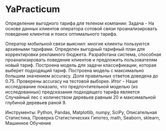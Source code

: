 # YaPracticum

Определение выгодного тарифа для телеком компании:
Задача - На основе данных клиентов оператора сотовой связи проанализировать поведение клиентов и поиск оптимального тарифа.

Оператор мобильной связи выяснил: многие клиенты пользуются архивными тарифами. 
Определен выгодный тарифный план для корректировки рекламного бюджета.
Разработана система, способная проанализировать поведение клиентов и предложить пользователям новый тариф.
Построена модель для задачи классификации, которая выберет подходящий тариф. 
Построена модель с максимально большим значением accuracy. 
Доля правильных ответов доведена до 0.75. Проверены accuracy на тестовой выборке.
Итог - Наше исследование показало, что предпочтительной моделью (из исследованных) предсказания подходящего тарифа является Случайный лес с количеством деревьев равным 20 и максимальной глубиной деревьев раной 9.

Инструменты: Python, Pandas, Matplotlib, numpy, SciPy, Описательная Статистика, Проверка Статистических Гипотез, math, Seaborn, sklearn, Машинное Обучение